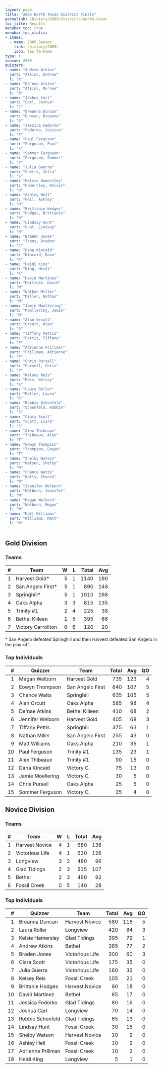 ```yaml
---
layout: page
title: "2005 North Texas District Finals"
permalink: /history/2005/districts/north-texas
toc_title: Results
menubar_toc: true
menubar_toc_static:
- items:
  - name: 2005 Season
    link: /history/2005/
    icon: fas fa-home
type: t
season: 2005
quizzers:
- name: "Andrew Atkins"
  sort: "Atkins, Andrew"
  l: "A"
- name: "De'nae Atkins"
  sort: "Atkins, De'nae"
  l: "A"
- name: "Joshua Carl"
  sort: "Carl, Joshua"
  l: "C"
- name: "Breanna Duncan"
  sort: "Duncan, Breanna"
  l: "D"
- name: "Jessica Fedorko"
  sort: "Fedorko, Jessica"
  l: "F"
- name: "Paul Ferguson"
  sort: "Ferguson, Paul"
  l: "F"
- name: "Sommer Ferguson"
  sort: "Ferguson, Sommer"
  l: "F"
- name: "Julia Guerra"
  sort: "Guerra, Julia"
  l: "G"
- name: "Kelsie Hamersley"
  sort: "Hamersley, Kelsie"
  l: "H"
- name: "Ashley Heil"
  sort: "Heil, Ashley"
  l: "H"
- name: "Brittanie Hodges"
  sort: "Hodges, Brittanie"
  l: "H"
- name: "Lindsay Hunt"
  sort: "Hunt, Lindsay"
  l: "H"
- name: "Braden Jones"
  sort: "Jones, Braden"
  l: "J"
- name: "Dana Kincaid"
  sort: "Kincaid, Dana"
  l: "K"
- name: "Heidi King"
  sort: "King, Heidi"
  l: "K"
- name: "David Martinez"
  sort: "Martinez, David"
  l: "M"
- name: "Nathan Miller"
  sort: "Miller, Nathan"
  l: "M"
- name: "Jamie Moellering"
  sort: "Moellering, Jamie"
  l: "M"
- name: "Alan Orcutt"
  sort: "Orcutt, Alan"
  l: "O"
- name: "Tiffany Pettis"
  sort: "Pettis, Tiffany"
  l: "P"
- name: "Adrienne Prillman"
  sort: "Prillman, Adrienne"
  l: "P"
- name: "Chris Pursell"
  sort: "Pursell, Chris"
  l: "P"
- name: "Kelsey Reis"
  sort: "Reis, Kelsey"
  l: "R"
- name: "Laura Roller"
  sort: "Roller, Laura"
  l: "R"
- name: "Robbie Schonfeld"
  sort: "Schonfeld, Robbie"
  l: "S"
- name: "Ciara Scott"
  sort: "Scott, Ciara"
  l: "S"
- name: "Alex Thibeaux"
  sort: "Thibeaux, Alex"
  l: "T"
- name: "Eowyn Thompson"
  sort: "Thompson, Eowyn"
  l: "T"
- name: "Shelby Watson"
  sort: "Watson, Shelby"
  l: "W"
- name: "Chance Watts"
  sort: "Watts, Chance"
  l: "W"
- name: "Jennifer Welborn"
  sort: "Welborn, Jennifer"
  l: "W"
- name: "Megan Welborn"
  sort: "Welborn, Megan"
  l: "W"
- name: "Matt Williams"
  sort: "Williams, Matt"
  l: "W"
---
```


## Gold Division

### Teams

|    # | Team               |    W |    L | Total |  Avg |
| ---: | ------------------ | ---: | ---: | ----: | ---: |
|    1 | Harvest Gold*      |    5 |    1 |  1140 |  190 |
|    2 | San Angelo First*  |    5 |    1 |   890 |  148 |
|    3 | Springhill*        |    5 |    1 |  1010 |  168 |
|    4 | Oaks Alpha         |    3 |    3 |   815 |  135 |
|    5 | Trinity #1         |    2 |    4 |   225 |   38 |
|    6 | Bethel Killeen     |    1 |    5 |   395 |   66 |
|    7 | Victory Carrollton |    0 |    6 |   120 |   20 |

\* San Angelo defeated Springhill and then Harvest defeated San Angelo in the play-off.

### Top Individuals

|    # | Quizzer          | Team             | Total |  Avg |   QO |
| ---: | ---------------- | ---------------- | ----: | ---: | ---: |
|    1 | Megan Welborn    | Harvest Gold     |   735 |  123 |    4 |
|    2 | Eowyn Thompson   | San Angelo First |   640 |  107 |    5 |
|    3 | Chance Watts     | Springhill       |   635 |  106 |    5 |
|    4 | Alan Orcutt      | Oaks Alpha       |   585 |   98 |    4 |
|    5 | De'nae Atkins    | Bethel Killeen   |   410 |   68 |    2 |
|    6 | Jennifer Welborn | Harvest Gold     |   405 |   68 |    3 |
|    7 | Tiffany Pettis   | Springhill       |   375 |   63 |    1 |
|    8 | Nathan Miller    | San Angelo First |   255 |   43 |    0 |
|    9 | Matt Williams    | Oaks Alpha       |   210 |   35 |    1 |
|   10 | Paul Ferguson    | Trinity #1       |   135 |   23 |    1 |
|   11 | Alex Thibeaux    | Trinity #1       |    90 |   15 |    0 |
|   12 | Dana Kincaid     | Victory C.       |    75 |   13 |    0 |
|   13 | Jamie Moellering | Victory C.       |    30 |    5 |    0 |
|   14 | Chris Pursell    | Oaks Alpha       |    25 |    5 |    0 |
|   15 | Sommer Ferguson  | Victory C.       |    25 |    4 |    0 |

## Novice Division

### Teams

|    # | Team            |    W |    L | Total |  Avg |
| ---: | --------------- | ---: | ---: | ----: | ---: |
|    1 | Harvest Novice  |    4 |    1 |   680 |  136 |
|    2 | Victorious Life |    4 |    1 |   630 |  126 |
|    3 | Longview        |    3 |    2 |   480 |   96 |
|    4 | Glad Tidings    |    2 |    3 |   535 |  107 |
|    5 | Bethel          |    2 |    3 |   460 |   92 |
|    6 | Fossil Creek    |    0 |    5 |   140 |   28 |

### Top Individuals

|    # | Quizzer           | Team            | Total |  Avg |   QO |
| ---: | ----------------- | --------------- | ----: | ---: | ---: |
|    1 | Breanna Duncan    | Harvest Novice  |   580 |  116 |    5 |
|    2 | Laura Roller      | Longview        |   420 |   84 |    3 |
|    3 | Kelsie Hamersley  | Glad Tidings    |   395 |   79 |    1 |
|    4 | Andrew Atkins     | Bethel          |   385 |   77 |    2 |
|    5 | Braden Jones      | Victorious Life |   300 |   60 |    3 |
|    6 | Ciara Scott       | Victorious Life |   175 |   35 |    0 |
|    7 | Julia Guerra      | Victorious Life |   160 |   32 |    0 |
|    8 | Kelsey Reis       | Fossil Creek    |   105 |   21 |    0 |
|    9 | Brittanie Hodges  | Harvest Novice  |    90 |   18 |    0 |
|   10 | David Martinez    | Bethel          |    85 |   17 |    0 |
|   11 | Jessica Fedorko   | Glad Tidings    |    80 |   16 |    0 |
|   12 | Joshua Carl       | Longview        |    70 |   14 |    0 |
|   13 | Robbie Schonfeld  | Glad Tidings    |    65 |   13 |    0 |
|   14 | Lindsay Hunt      | Fossil Creek    |    30 |   15 |    0 |
|   15 | Shelby Watson     | Harvest Novice  |    10 |    2 |    0 |
|   16 | Ashley Heil       | Fossil Creek    |    10 |    2 |    0 |
|   17 | Adrienne Prillman | Fossil Creek    |    10 |    2 |    0 |
|   18 | Heidi King        | Longview        |     5 |    1 |    0 |